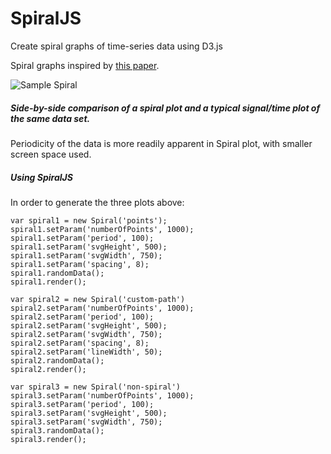 # SpiralJS
Create spiral graphs of time-series data using D3.js

Spiral graphs inspired by [this paper](http://ieg.ifs.tuwien.ac.at/~aigner/teaching/ws06/infovis_ue/papers/spiralgraph_weber01visualizing.pdf).

![Sample Spiral](https://s3-us-west-2.amazonaws.com/github-imgs/spiraljs/Untitled-1.jpg)
##### Side-by-side comparison of a spiral plot and a typical signal/time plot of the same data set.
Periodicity of the data is more readily apparent in Spiral plot, with smaller screen space used.

##### Using SpiralJS
In order to generate the three plots above:
```
var spiral1 = new Spiral('points');
spiral1.setParam('numberOfPoints', 1000);
spiral1.setParam('period', 100);
spiral1.setParam('svgHeight', 500);
spiral1.setParam('svgWidth', 750);
spiral1.setParam('spacing', 8);
spiral1.randomData();
spiral1.render();

var spiral2 = new Spiral('custom-path')
spiral2.setParam('numberOfPoints', 1000);
spiral2.setParam('period', 100);
spiral2.setParam('svgHeight', 500);
spiral2.setParam('svgWidth', 750);
spiral2.setParam('spacing', 8);
spiral2.setParam('lineWidth', 50);
spiral2.randomData();
spiral2.render();

var spiral3 = new Spiral('non-spiral')
spiral3.setParam('numberOfPoints', 1000);
spiral3.setParam('period', 100);
spiral3.setParam('svgHeight', 500);
spiral3.setParam('svgWidth', 750);
spiral3.randomData();
spiral3.render();
```
